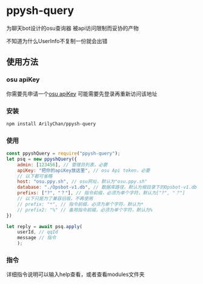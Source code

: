 # ppysh-query
为聊天bot设计的osu查询器
被api访问限制而妥协的产物

不知道为什么UserInfo不复制一份就会出错

## 使用方法
### osu apiKey
你需要先申请一个[osu apiKey](https://old.ppy.sh/p/api/)
可能需要先登录再重新访问该地址

### 安装
```sh
npm install ArilyChan/ppysh-query
```

### 使用
```javascript
const ppyshQuery = require("ppysh-query");
let psq = new ppyshQuery({
    admin: [123456], // 管理员列表，必要
    apiKey: "把你的apiKey放这里", // osu Api token，必要
    // 以下都可省略
    host: "osu.ppy.sh", // osu网址，默认为"osu.ppy.sh"
    database: "./Opsbot-v1.db", // 数据库路径，默认为根目录下的Opsbot-v1.db
    prefixs: ["?", "？"], // 指令前缀，必须为单个字符，默认为["?", "？"]
    // 以下只是为了兼容旧版，不再使用
    // prefix: "*", // 指令前缀，必须为单个字符，默认为*
    // prefix2: "%" // 备用指令前缀，必须为单个字符，默认为%
})

let reply = await psq.apply(
    userId, // qqId
    message // 指令
    );
```

### 指令
详细指令说明可以输入help查看，或者查看modules文件夹
